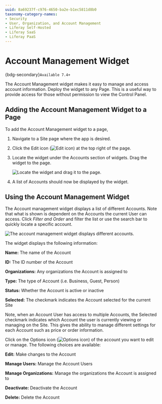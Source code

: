 ```yaml
---
uuid: 8a69237f-c976-4650-ba2e-b1ec5811d8b0
taxonomy-category-names:
- Security
- User, Organization, and Account Management
- Liferay Self-Hosted
- Liferay SaaS
- Liferay PaaS
---
```

# Account Management Widget

{bdg-secondary}`Available 7.4+`

The Account Management widget makes it easy to manage and access account information. Deploy the widget to any Page. This is a useful way to provide access for those without permission to view the Control Panel.

## Adding the Account Management Widget to a Page

To add the Account Management widget to a page,

1. Navigate to a Site page where the app is desired.

1. Click the Edit icon (![Edit icon](../../images/icon-edit-pencil.png)) at the top right of the page.

1. Locate the widget under the Accounts section of widgets. Drag the widget to the page.

   ![Locate the widget and drag it to the page.](./account-management-widget/images/01.png)

1. A list of Accounts should now be displayed by the widget.

## Using the Account Management Widget

The Account management widget displays a list of different Accounts. Note that what is shown is dependent on the Accounts the current User can access. Click *Filter and Order* and filter the list or use the search bar to quickly locate a specific account.

![The account management widget displays different accounts.](./account-management-widget/images/02.png)

The widget displays the following information:

**Name:** The name of the Account

**ID:** The ID number of the Account

**Organizations:** Any organizations the Account is assigned to

**Type:** The type of Account (i.e. Business, Guest, Person)

**Status:** Whether the Account is active or inactive

**Selected:** The checkmark indicates the Account selected for the current Site

Note, when an Account User has access to multiple Accounts, the Selected checkmark indicates which Account the user is currently viewing or managing on the Site. This gives the ability to manage different settings for each Account such as price or order information.

Click on the Options icon (![Options icon](../../images/icon-actions.png)) of the account you want to edit or manage. The following choices are available:

**Edit:** Make changes to the Account

**Manage Users:** Manage the Account Users

**Manage Organizations:** Manage the organizations the Account is assigned to

**Deactivate:** Deactivate the Account

**Delete:** Delete the Account

